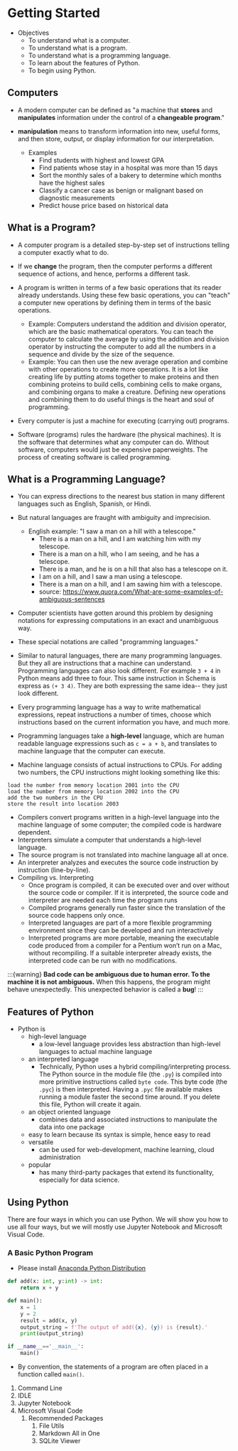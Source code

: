 # Getting Started

- Objectives
  - To understand what is a computer.
  - To understand what is a program.
  - To understand what is a programming language.
  - To learn about the features of Python.
  - To begin using Python.


## Computers
- A modern computer can be defined as "a machine that **stores** and **manipulates** information
under the control of a **changeable program**."

- **manipulation** means to transform information into new, useful forms, and then store, output,
or display information for our interpretation. 
  - Examples
    - Find students with highest and lowest GPA
    - Find patients whose stay in a hospital was more than 15 days
    - Sort the monthly sales of a bakery to determine which months have the highest sales
    - Classify a cancer case as benign or malignant based on diagnostic measurements
    - Predict house price based on historical data


## What is a Program?
- A computer program is a detailed step-by-step set of instructions telling a computer exactly what to do.

- If we **change** the program, then the computer performs a different sequence of actions, and hence, performs
a different task. 

- A program is written in terms of a few basic operations that its reader already understands. Using these few basic operations, you can "teach" a computer new operations by defining them in terms of the basic operations.
  - Example: Computers understand the addition and division operator, which are the basic mathematical operators. You can teach the computer to calculate the average by using the addition and division operator by instructing the computer to add all the numbers in a sequence and divide by the size of the sequence. 
  - Example: You can then use the new average operation and combine with other operations to create more operations. It is a lot like creating life by putting atoms together to make proteins and then combining proteins to build cells, combining cells to make organs, and combining organs to make a creature.
  Defining new operations and combining them to do useful things is the heart and soul of programming.

- Every computer is just a machine for executing (carrying out) programs.

- Software (programs) rules the hardware (the physical machines). It is the software that determines what any computer can do. Without software, computers would just be expensive paperweights. The process of creating software is called programming. 

## What is a Programming Language?
- You can express directions to the nearest bus station in many different languages such as English, Spanish, or Hindi. 

- But natural languages are fraught with ambiguity and imprecision. 
  - English example: "I saw a man on a hill with a telescope."
    - There is a man on a hill, and I am watching him with my telescope.
    - There is a man on a hill, who I am seeing, and he has a telescope.
    - There is a man, and he is on a hill that also has a telescope on it.
    - I am on a hill, and I saw a man using a telescope.
    - There is a man on a hill, and I am sawing him with a telescope.
    - source: https://www.quora.com/What-are-some-examples-of-ambiguous-sentences

- Computer scientists have gotten around this problem by designing notations for expressing computations in an exact and unambiguous way. 
- These special notations are called "programming languages."
- Similar to natural languages, there are many programming languages. But they all are instructions that a machine
can understand. Programming languages can also look different. For example `3 + 4` in Python means add three to four. This same
instruction in Schema is express as `(+ 3 4)`.  They are both expressing the same idea-- they just look different. 
- Every programming language has a way to write mathematical expressions, repeat instructions a number of times, choose which instructions based on the current information you have, and much more.
- Programming languages take a **high-level** language, which are  human readable language expressions such as `c = a + b`, and translates to machine language that the computer can execute.
- Machine language consists of actual instructions to CPUs. For adding two numbers, the CPU instructions might looking something like this:
```text
load the number from memory location 2001 into the CPU
load the number from memory location 2002 into the CPU
add the two numbers in the CPU
store the result into location 2003
```
- Compilers convert programs written in a high-level language into the machine language of some computer; the compiled code is hardware dependent.
- Interpreters simulate a computer that understands a high-level language.
- The source program is not translated into machine language all at once.
- An interpreter analyzes and executes the source code instruction by instruction (line-by-line).
- Compiling vs. Interpreting
  - Once program is compiled, it can be executed over and over without the source code or compiler. If it is interpreted, the source code and interpreter are needed each time the program runs
  - Compiled programs generally run faster since the translation of the source code happens only once.
  - Interpreted languages are part of a more flexible programming environment since they can be developed and run interactively
  - Interpreted programs are more portable, meaning the executable code produced from a compiler for a Pentium won’t run on a Mac, without recompiling. If a suitable interpreter already exists, the interpreted code can be run with no modifications.

:::{warning}
<strong>Bad code can be ambiguous due to human error. To the machine it is not ambiguous.</strong> When this happens, the program might behave unexpectedly. This unexpected behavior is called a **bug**!
:::

## Features of Python
- Python is
  - high-level language
    - a low-level language provides less abstraction than high-level languages to actual machine language
  - an interpreted language
    - Technically, Python uses a hybrid compiling/interpreting process. The Python source in the module file (the `.py`) is compiled into more primitive instructions called `byte code`. This byte code (the `.pyc`) is then interpreted. Having a `.pyc` file available makes running a module faster the second time around. If you delete this file, Python will create it again.
  - an object oriented language
    - combines data and associated instructions to manipulate the data into one package
  - easy to learn because its syntax is simple, hence easy to read
  - versatile
    -  can be used for web-development, machine learning, cloud administration 
  - popular
    - has many third-party packages that extend its functionality, especially for data science. 

## Using Python
There are four ways in which you can use Python. We will show you how to use all four ways, but we will mostly use Jupyter Notebook and Microsoft Visual Code. 

### A Basic Python Program
- Please install [Anaconda Python Distribution](https://www.anaconda.com/products/distribution)

```python
def add(x: int, y:int) -> int:
    return x + y

def main():
    x = 1
    y = 2
    result = add(x, y)
    output_string = f'The output of add({x}, {y}) is {result}.'
    print(output_string)

if __name__=='__main__':
    main()
```

- By convention, the statements of a program are often placed in a function called `main()`.

1. Command Line
2. IDLE
3. Jupyter Notebook
4. Microsoft Visual Code
   1. Recommended Packages
      1. File Utils
      2. Markdown All in One
      3. SQLite Viewer